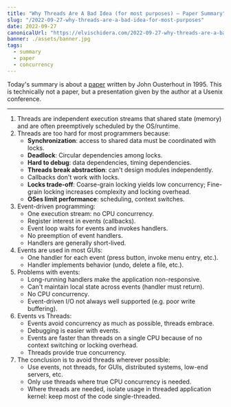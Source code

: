 ```yaml
---
title: "Why Threads Are A Bad Idea (for most purposes) — Paper Summary"
slug: "/2022-09-27-why-threads-are-a-bad-idea-for-most-purposes"
date: 2022-09-27
canonicalUrl: "https://elvischidera.com/2022-09-27-why-threads-are-a-bad-idea-for-most-purposes/"
banner: ./assets/banner.jpg
tags:
  - summary
  - paper
  - concurrency
---
```


Today's summary is about a  [paper](https://web.stanford.edu/~ouster/cgi-bin/papers/threads.pdf) written by John Ousterhout in 1995. This is technically not a paper, but a presentation given by the author at a Usenix conference.

-----

1. Threads are independent execution streams that shared state (memory) and are often preemptively scheduled by the OS/runtime.
2. Threads are too hard for most programmers because:
    * **Synchronization**: access to shared data must be coordinated with locks.
    * **Deadlock**: Circular dependencies among locks.
    * **Hard to debug**: data dependencies, timing dependencies.
    * **Threads break abstraction**: can't design modules independently.
    * Callbacks don't work with locks.
    * **Locks trade-off**: Coarse-grain locking yields low concurrency; Fine-grain locking increases complexity and locking overhead.
    * **OSes limit performance**: scheduling, context switches.
4. Event-driven programming:
    * One execution stream: no CPU concurrency.
    * Register interest in events (callbacks).
    * Event loop waits for events and invokes handlers.
    * No preemption of event handlers.
    * Handlers are generally short-lived.
5. Events are used in most GUIs:
    * One handler for each event (press button, invoke menu entry, etc.).
    * Handler implements behavior (undo, delete a file, etc.).
6. Problems with events:
     * Long-running handlers make the application non-responsive.
     * Can't maintain local state across events (handler must return).
     * No CPU concurrency.
     * Event-driven I/O not always well supported (e.g. poor write buffering).
7. Events vs Threads:
     * Events avoid concurrency as much as possible, threads embrace.
     * Debugging is easier with events.
     * Events are faster than threads on a single CPU because of no context switching or locking overhead.
     * Threads provide true concurrency.
8. The conclusion is to avoid threads wherever possible:
     * Use events, not threads, for GUIs, distributed systems, low-end servers, etc.
     * Only use threads where true CPU concurrency is needed.
     * Where threads are needed, isolate usage in threaded application kernel: keep most of the code single-threaded.